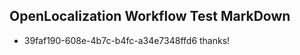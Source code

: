 ## OpenLocalization Workflow Test MarkDown

* 39faf190-608e-4b7c-b4fc-a34e7348ffd6 
thanks!



<!--HONumber=Jan16_HO3-->
